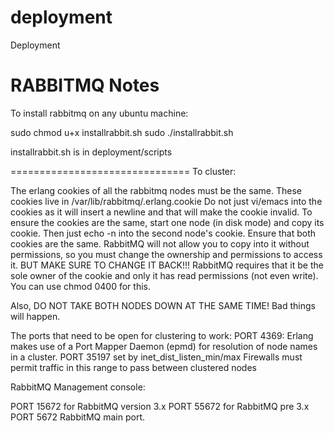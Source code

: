 deployment
==========

Deployment


RABBITMQ Notes
===========================

To install rabbitmq on any ubuntu machine:

sudo chmod u+x installrabbit.sh
sudo ./installrabbit.sh

installrabbit.sh is in deployment/scripts

===============================
To cluster:

The erlang cookies of all the rabbitmq nodes must be the same.
These cookies live in /var/lib/rabbitmq/.erlang.cookie
Do not just vi/emacs into the cookies as it will insert a newline and that will make the cookie invalid.
To ensure the cookies are the same, start one node (in disk mode) and copy its cookie.
Then just echo -n into the second node's cookie. Ensure that both cookies are the same.
RabbitMQ will not allow you to copy into it without permissions, so you must change the ownership and permissions to access it.
BUT MAKE SURE TO CHANGE IT BACK!!! RabbitMQ requires that it be the sole owner of the cookie and only it has read permissions (not even write). You can use chmod 0400 for this.

Also, DO NOT TAKE BOTH NODES DOWN AT THE SAME TIME! Bad things will happen.

The ports that need to be open for clustering to work:
PORT 4369: Erlang makes use of a Port Mapper Daemon (epmd) for resolution of node names in a cluster. 
PORT 35197 set by inet_dist_listen_min/max Firewalls must permit traffic in this range to pass between clustered nodes

RabbitMQ Management console:

PORT 15672 for RabbitMQ version 3.x
PORT 55672 for RabbitMQ pre 3.x
PORT 5672 RabbitMQ main port.


